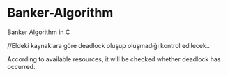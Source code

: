# Banker-Algorithm
Banker Algorithm in C

//Eldeki kaynaklara göre deadlock oluşup oluşmadığı kontrol edilecek..

According to available resources, it will be checked whether deadlock has occurred.
